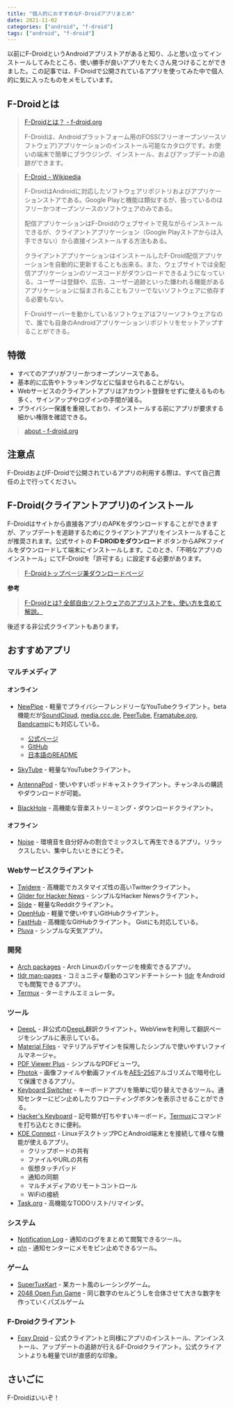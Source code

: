 ```yaml
---
title: "個人的におすすめなF-Droidアプリまとめ"
date: 2021-11-02
categories: ["android", "f-droid"]
tags: ["android", "f-droid"]
---
```


以前にF-DroidというAndroidアプリストアがあると知り、ふと思い立ってインストールしてみたところ、使い勝手が良いアプリをたくさん見つけることができました。この記事では、F-Droidで公開されているアプリを使ってみた中で個人的に気に入ったものをメモしています。

## F-Droidとは

> [F-Droidとは？ - f-droid.org](https://f-droid.org/ja/)
>
> F-Droidは、Androidプラットフォーム用のFOSS(フリーオープンソースソフトウェア)アプリケーションのインストール可能なカタログです。お使いの端末で簡単にブラウジング、インストール、およびアップデートの追跡ができます。

> [F-Droid - Wikipedia](https://ja.wikipedia.org/wiki/F-Droid)
> 
> F-DroidはAndroidに対応したソフトウェアリポジトリおよびアプリケーションストアである。Google Playと機能は類似するが、扱っているのはフリーかつオープンソースのソフトウェアのみである。
> 
> 配信アプリケーションはF-Droidのウェブサイトで見ながらインストールできるが、クライアントアプリケーション（Google Playストアからは入手できない）から直接インストールする方法もある。
> 
> クライアントアプリケーションはインストールしたF-Droid配信アプリケーションを自動的に更新することも出来る。また、ウェブサイトでは全配信アプリケーションのソースコードがダウンロードできるようになっている。ユーザーは登録や、広告、ユーザー追跡といった嫌われる機能があるアプリケーションに悩まされることもフリーでないソフトウェアに依存する必要もない。
> 
> F-Droidサーバーを動かしているソフトウェアはフリーソフトウェアなので、誰でも自身のAndroidアプリケーションリポジトリをセットアップすることができる。

## 特徴

- すべてのアプリがフリーかつオープンソースである。
- 基本的に広告やトラッキングなどに悩ませられることがない。
- Webサービスのクライアントアプリはアカウント登録をせずに使えるものも多く、サインアップやログインの手間が減る。
- プライバシー保護を重視しており、インストールする前にアプリが要求する細かい権限を確認できる。

> [about - f-droid.org](https://f-droid.org/ja/about/)

## 注意点

F-DroidおよびF-Droidで公開されているアプリの利用する際は、すべて自己責任の上で行ってください。

## F-Droid(クライアントアプリ)のインストール


F-Droidはサイトから直接各アプリのAPKをダウンロードすることができますが、アップデートを追跡するためにクライアントアプリをインストールすることが推奨されます。公式サイトの **F-DROIDをダウンロード** ボタンからAPKファイルをダウンロードして端末にインストールします。このとき、「不明なアプリのインストール」にてF-Droidを「許可する」に設定する必要があります。

> [F-Droidトップページ兼ダウンロードページ](https://f-droid.org/ja/)

**参考**

> [F-Droidとは? 全部自由ソフトウェアのアプリストアを、使い方を含めて解説。](https://translucentfoxhuman.wordpress.com/2020/07/25/whatisf-droid/)

後述する非公式クライアントもあります。


## おすすめアプリ

### マルチメディア 

#### オンライン

- [NewPipe](https://f-droid.org/packages/org.schabi.newpipe/) - 軽量でプライバシーフレンドリーなYouTubeクライアント。beta機能だが[SoundCloud](https://soundcloud.com), [media.ccc.de](media.ccc.de), [PeerTube](https://joinpeertube.org), [Framatube.org](https://framatube.org), [Bandcamp](https://framatube.org)にも対応している。
    - [公式ページ](https://newpipe.net)
    - [GitHub](https://github.com/TeamNewPipe/NewPipe)
    - [日本語のREADME](https://github.com/TeamNewPipe/NewPipe/blob/dev/README.ja.md)

- [SkyTube](https://f-droid.org/packages/free.rm.skytube.oss/) - 軽量なYouTubeクライアント。
- [AntennaPod](https://f-droid.org/packages/de.danoeh.antennapod/) - 使いやすいポッドキャストクライアント。チャンネルの購読やダウンロードが可能。
- [BlackHole](https://f-droid.org/packages/com.shadow.blackhole/) - 高機能な音楽ストリーミング・ダウンロードクライアント。

#### オフライン

- [Noise](https://f-droid.org/packages/com.github.ashutoshgngwr.noice/) - 環境音を自分好みの割合でミックスして再生できるアプリ。リラックスしたい、集中したいときにどうぞ。

### Webサービスクライアント

- [Twidere](https://f-droid.org/packages/org.mariotaku.twidere/) - 高機能でカスタマイズ性の高いTwitterクライアント。
- [Glider for Hacker News](https://f-droid.org/packages/nl.viter.glider/) - シンプルなHacker Newsクライアント。
- [Slide](https://f-droid.org/packages/me.ccrama.redditslide/) - 軽量なRedditクライアント。
- [OpenHub](https://f-droid.org/packages/com.thirtydegreesray.openhub/) - 軽量で使いやすいGitHubクライアント。
- [FastHub](https://f-droid.org/packages/com.fastaccess.github.libre/) - 高機能なGitHubクライアント。 Gistにも対応している。
- [Pluva](https://f-droid.org/packages/com.spicychair.weather/) - シンプルな天気アプリ。

### 開発

- [Arch packages](https://f-droid.org/packages/com.rascarlo.arch.packages/) - Arch Linuxのパッケージを検索できるアプリ。
- [tldr man-pages](https://f-droid.org/packages/wtf.technodisaster.tldr/) - コミュニティ駆動のコマンドチートシート [tldr](https://github.com/tldr-pages/tldr) をAndroidでも閲覧できるアプリ。
- [Termux](https://f-droid.org/packages/com.termux/) - ターミナルエミュレータ。

### ツール

- [DeepL](https://f-droid.org/packages/com.rascarlo.arch.packages/) - 非公式の[DeepL](https://www.deepl.com/ja/translator)翻訳クライアント。WebViewを利用して翻訳ページをシンプルに表示している。
- [Material Files](https://f-droid.org/packages/com.rascarlo.arch.packages/) - マテリアルデザインを採用したシンプルで使いやすいファイルマネージャ。
- [PDF Viewer Plus](https://f-droid.org/packages/com.rascarlo.arch.packages/) - シンプルなPDFビューワ。
- [Photok](https://f-droid.org/packages/dev.leonlatsch.photok/) - 画像ファイルや動画ファイルを[AES-256](https://ja.wikipedia.org/wiki/AES256)アルゴリズムで暗号化して保護できるアプリ。
- [Keyboard Switcher](https://f-droid.org/packages/com.kunzisoft.keyboard.switcher/) - キーボードアプリを簡単に切り替えできるツール。通知センターにピン止めしたりフローティングボタンを表示させることができる。
- [Hacker's Keyboard](https://f-droid.org/packages/org.pocketworkstation.pckeyboard/) - 記号類が打ちやすいキーボード。[Termux](https://f-droid.org/packages/com.termux/)にコマンドを打ち込むときに便利。
- [KDE Connect](https://f-droid.org/packages/org.kde.kdeconnect_tp/) - LinuxデスクトップPCとAndroid端末とを接続して様々な機能が使えるアプリ。
    - クリップボードの共有
    - ファイルやURLの共有
    - 仮想タッチパッド
    - 通知の同期
    - マルチメディアのリモートコントロール
    - WiFiの接続
- [Task.org](https://f-droid.org/packages/org.tasks/) - 高機能なTODOリスト/リマインダ。

### システム

- [Notification Log](https://f-droid.org/packages/de.jl.notificationlog/) - 通知のログをまとめて閲覧できるツール。
- [p!n](https://f-droid.org/packages/de.nproth.pin/) - 通知センターにメモをピン止めできるツール。

### ゲーム

- [SuperTuxKart](https://f-droid.org/packages/org.supertuxkart.stk/) - 某カート風のレーシングゲーム。
- [2048 Open Fun Game](https://f-droid.org/packages/org.andstatus.game2048/) - 同じ数字のセルどうしを合体させて大きな数字を作っていくパズルゲーム

### F-Droidクライアント

- [Foxy Droid](https://f-droid.org/packages/nya.kitsunyan.foxydroid/) - 公式クライアントと同様にアプリのインストール、アンインストール、アップデートの追跡が行えるF-Droidクライアント。公式クライアントよりも軽量でUIが直感的な印象。

## さいごに

F-Droidはいいぞ！
